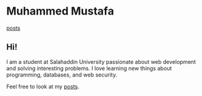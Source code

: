 # Muhammed Mustafa

[posts](/posts)

## Hi!

I am a student at Salahaddin University passionate about web development and solving interesting problems. I love learning new things about programming, databases, and web security.

Feel free to look at my [posts](/posts).

<!-- 
<ul class="social-icons">
  <li><a href="https://linkedin.com/in/your-linkedin" target="_blank" aria-label="LinkedIn">🔗</a></li>
  <li><a href="https://github.com/muhamedmjw" target="_blank" aria-label="GitHub">🐙</a></li>
</ul> -->